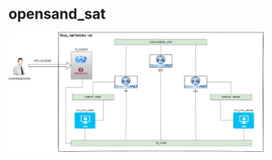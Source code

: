 # opensand_sat

![opensand](https://github.com/6G-SANDBOX/6G-Library/blob/assets/images/opensand.png)